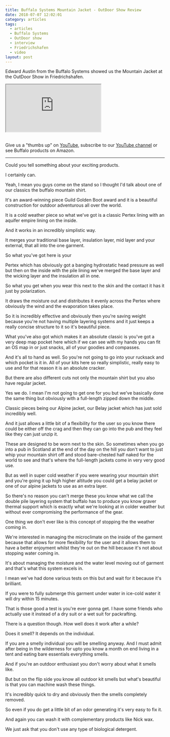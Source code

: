 ```yaml
---
title: Buffalo Systems Mountain Jacket - OutDoor Show Review
date: 2018-07-07 12:02:01
category: articles
tags:
  - articles
  - Buffalo Systems
  - OutDoor show
  - interview
  - Friedrichshafen
  - video
layout: post
---
```


Edward Austin from the Buffalo Systems showed us the Mountain Jacket at the OutDoor Show in Friedrichshafen.

<div class="embed-responsive embed-responsive-16by9">
    <iframe class="embed-responsive-item" src="https://www.youtube.com/embed/RTHNVkrEuRQ"></iframe>
</div>
<br>
<!--more-->

Give us a "thumbs up" on <a href="https://www.youtube.com/watch?v=RTHNVkrEuRQ" rel="nofollow" target="_blank">YouTube</a>, subscribe to our <a target="_blank" rel="nofollow" href="https://www.youtube.com/channel/UCnO9Q_m9EaOCrHmmQIBVBNw?sub_confirmation=1">YouTube channel</a> or see Buffalo products on <a hre="https://amzn.to/2lZwlbN" rel="nofollow" target="_blank">Amazon</a>.

---

Could you tell something about your exciting products.

I certainly can.

Yeah, I mean you guys come on the stand so I thought I'd talk about one of our classics the buffalo mountain shirt.

It's an award-winning piece Guild Golden Boot award and it is a beautiful construction for outdoor adventurous all over the world.

It is a cold weather piece so what we've got is a classic Pertex lining with an aquifer empire lining on the inside.

And it works in an incredibly simplistic way.

It merges your traditional base layer, insulation layer, mid layer and your external, that all into the one garment.

So what you've got here is your

Pertex which has obviously got a banging hydrostatic head pressure as well but then on the inside with the pile lining we've merged the base layer and the wicking layer and the insulation all in one.

So what you get when you wear this next to the skin and the contact it has it just by polarization.

It draws the moisture out and distributes it evenly across the Pertex where obviously the wind and the evaporation takes place.

So it is incredibly effective and obviously then you're saving weight because you're not having multiple layering systems and it just keeps a really concise structure to it so it's beautiful piece.

What you've also got which makes it an absolute classic is you've got a very deep map pocket here which if we can see with my hands you can fit an OS map in or just snacks, all of your goodies and compasses.

And it's all to hand as well. So you're not going to go into your rucksack and which pocket is it in. All of your kits here so really simplistic, really easy to use and for that reason it is an absolute cracker.

But there are also different cuts not only the mountain shirt but you also have regular jacket.

Yes we do. I mean I'm not going to get one for you but we've basically done the same thing but obviously with a full-length zipped down
the middle.

Classic pieces being our Alpine jacket, our Belay jacket which has
just sold incredibly well.

And it just allows a little bit of a flexibility for the user so you know there could be either off the crag and then they can go into the pub and they feel like they can just unzip it.

These are designed to be worn next to the skin. So sometimes when you go into a pub in Scotland at the end of the day on the hill you don't want to just whip your mountain shirt off and stood bare-chested half naked for the world to see and that's where the full-length jackets come in very very good use.

But as well in super cold weather if you were wearing your mountain shirt and you're going it up high higher altitude you could get a belay jacket or one of our alpine jackets to use as an extra layer.

So there's no reason you can't merge these you know what we call the double pile layering system that buffalo has to produce you know graver thermal support which is exactly what we're looking at in colder weather but without ever compromising the performance of the gear.

One thing we don't ever like is this concept of stopping the the weather coming in.

We're interested in managing the microclimate on the inside of the garment because that allows for more flexibility for the user and it allows them to have a better enjoyment whilst they're out on the hill because it's not about stopping water coming in.

It's about managing the moisture and the water level moving out of garment and that's what this system excels in.

I mean we've had done various tests on this but and wait for it
because it's brilliant.

If you were to fully submerge this garment under water in ice-cold water it will dry within 15 minutes.

That is those good a test is you're ever gonna get. I have some friends who actually use it instead of a dry suit or a wet suit for packrafting.

There is a question though. How well does it work after a while?

Does it smell? It depends on the individual.

If you are a smelly individual you will be smelling anyway. And I must admit after being in the wilderness for upto you know a month on end living in a tent and eating bare essentials everything smells.

And if you're an outdoor enthusiast you don't worry about what it smells like.

But but on the flip side you know all outdoor kit smells but what's beautiful is that you can machine wash these things.

It's incredibly quick to dry and obviously then the smells completely removed.

So even if you do get a little bit of an odor generating it's very easy to fix it.

And again you can wash it with complementary products like Nick wax.

We just ask that you don't use any type of biological detergent.
